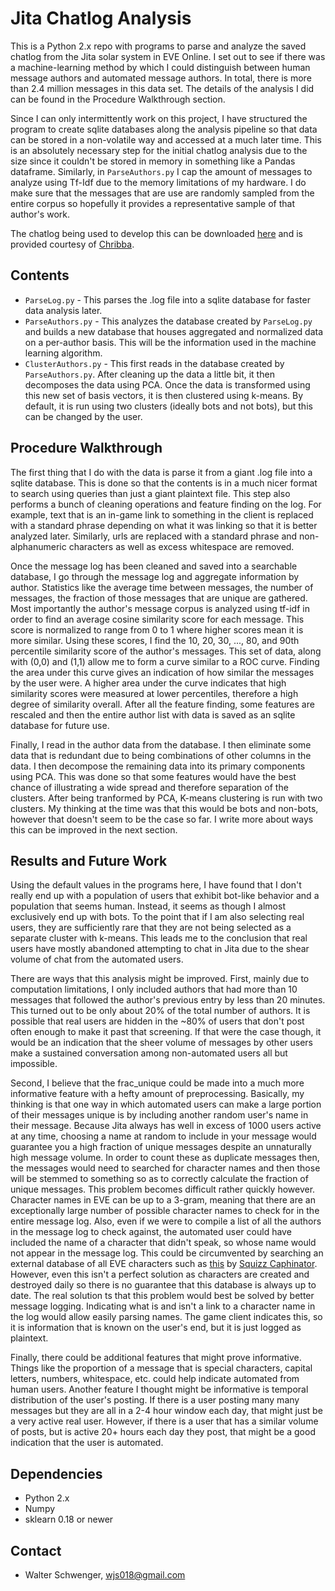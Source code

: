 # Jita Chatlog Analysis

This is a Python 2.x repo with programs to parse and analyze the saved chatlog from the Jita solar system in EVE Online. I set out to see if there was a machine-learning method by which I could distinguish between human message authors and automated message authors. In total, there is more than 2.4 million messages in this data set. The details of the analysis I did can be found in the Procedure Walkthrough section.

Since I can only intermittently work on this project, I have structured the program to create sqlite databases along the analysis pipeline so that data can be stored in a non-volatile way and accessed at a much later time. This is an absolutely necessary step for the initial chatlog analysis due to the size since it couldn't be stored in memory in something like a Pandas dataframe. Similarly, in `ParseAuthors.py` I cap the amount of messages to analyze using Tf-Idf due to the memory limitations of my hardware. I do make sure that the messages that are use are randomly sampled from the entire corpus so hopefully it provides a representative sample of that author's work.

The chatlog being used to develop this can be downloaded [here](https://drive.google.com/open?id=0B2mu_j-30Ue-WWFfQ1o5bFh3Sjg) and is provided courtesy of [Chribba](https://www.reddit.com/user/ChribbaX).

## Contents

* `ParseLog.py` - This parses the .log file into a sqlite database for faster data analysis later.
* `ParseAuthors.py` - This analyzes the database created by `ParseLog.py` and builds a new database that houses aggregated and normalized data on a per-author basis. This will be the information used in the machine learning algorithm.
* `ClusterAuthors.py` - This first reads in the database created by `ParseAuthors.py`. After cleaning up the data a little bit, it then decomposes the data using PCA. Once the data is transformed using this new set of basis vectors, it is then clustered using k-means. By default, it is run using two clusters (ideally bots and not bots), but this can be changed by the user.

## Procedure Walkthrough

The first thing that I do with the data is parse it from a giant .log file into a sqlite database. This is done so that the contents is in a much nicer format to search using queries than just a giant plaintext file. This step also performs a bunch of cleaning operations and feature finding on the log. For example, text that is an in-game link to something in the client is replaced with a standard phrase depending on what it was linking so that it is better analyzed later. Similarly, urls are replaced with a standard phrase and non-alphanumeric characters as well as excess whitespace are removed.

Once the message log has been cleaned and saved into a searchable database, I go through the message log and aggregate information by author. Statistics like the average time between messages, the number of messages, the fraction of those messages that are unique are gathered. Most importantly the author's message corpus is analyzed using tf-idf in order to find an average cosine similarity score for each message. This score is normalized to range from 0 to 1 where higher scores mean it is more similar. Using these scores, I find the 10, 20, 30, ..., 80, and 90th percentile similarity score of the author's messages. This set of data, along with (0,0) and (1,1) allow me to form a curve similar to a ROC curve. Finding the area under this curve gives an indication of how similar the messages by the user were. A higher area under the curve indicates that high similarity scores were measured at lower percentiles, therefore a high degree of similarity overall. After all the feature finding, some features are rescaled and then the entire author list with data is saved as an sqlite database for future use.

Finally, I read in the author data from the database. I then eliminate some data that is redundant due to being combinations of other columns in the data. I then decompose the remaining data into its primary components using PCA. This was done so that some features would have the best chance of illustrating a wide spread and therefore separation of the clusters. After being tranformed by PCA, K-means clustering is run with two clusters. My thinking at the time was that this would be bots and non-bots, however that doesn't seem to be the case so far. I write more about ways this can be improved in the next section.

## Results and Future Work

Using the default values in the programs here, I have found that I don't really end up with a population of users that exhibit bot-like behavior and a population that seems human. Instead, it seems as though I almost exclusively end up with bots. To the point that if I am also selecting real users, they are sufficiently rare that they are not being selected as a separate cluster with k-means. This leads me to the conclusion that real users have mostly abandoned attempting to chat in Jita due to the shear volume of chat from the automated users.

There are ways that this analysis might be improved. First, mainly due to computation limitations, I only included authors that had more than 10 messages that followed the author's previous entry by less than 20 minutes. This turned out to be only about 20% of the total number of authors. It is possible that real users are hidden in the ~80% of users that don't post often enough to make it past that screening. If that were the case though, it would be an indication that the sheer volume of messages by other users make a sustained conversation among non-automated users all but impossible.

Second, I believe that the frac_unique could be made into a much more informative feature with a hefty amount of preprocessing. Basically, my thinking is that one way in which automated users can make a large portion of their messages unique is by including another random user's name in their message. Because Jita always has well in excess of 1000 users active at any time, choosing a name at random to include in your message would guarantee you a high fraction of unique messages despite an unnaturally high message volume. In order to count these as duplicate messages then, the messages would need to searched for character names and then those will be stemmed to something so as to correctly calculate the fraction of unique messages. This problem becomes difficult rather quickly however. Character names in EVE can be up to a 3-gram, meaning that there are an exceptionally large number of possible character names to check for in the entire message log. Also, even if we were to compile a list of all the authors in the message log to check against, the automated user could have included the name of a character that didn't speak, so whose name would not appear in the message log. This could be circumvented by searching an external database of all EVE characters such as [this](https://evewho.com/pilot/) by [Squizz Caphinator](https://www.reddit.com/u/squizz). However, even this isn't a perfect solution as characters are created and destroyed daily so there is no guarantee that this database is always up to date. The real solution ts that this problem would best be solved by better message logging. Indicating what is and isn't a link to a character name in the log would allow easily parsing names. The game client indicates this, so it is information that is known on the user's end, but it is just logged as plaintext.

Finally, there could be additional features that might prove informative. Things like the proportion of a message that is special characters, capital letters, numbers, whitespace, etc. could help indicate automated from human users. Another feature I thought might be informative is temporal distribution of the user's posting. If there is a user posting many many messages but they are all in a 2-4 hour window each day, that might just be a very active real user. However, if there is a user that has a similar volume of posts, but is active 20+ hours each day they post, that might be a good indication that the user is automated.

## Dependencies

* Python 2.x
* Numpy
* sklearn 0.18 or newer

## Contact

* Walter Schwenger, wjs018@gmail.com
